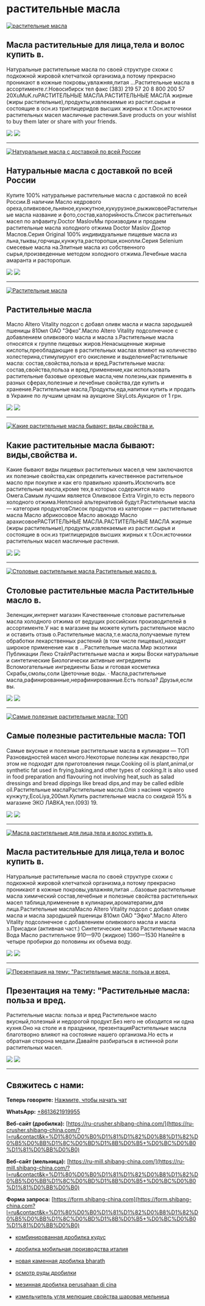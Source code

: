 # растительные масла

<a href="https://swt.shibang-china.com/?l=ru&img&k=%D1%80%D0%B0%D1%81%D1%82%D0%B8%D1%82%D0%B5%D0%BB%D1%8C%D0%BD%D1%8B%D0%B5+%D0%BC%D0%B0%D1%81%D0%BB%D0%B0" target="_blank">![растительные масла](http://static.shibang-china.com/all-800x300/1061.jpg)</a>

## Масла растительные для лица,тела и волос купить в.
Натуральные растительные масла по своей структуре схожи с подкожной жировой клетчаткой организма,а потому прекрасно проникают в кожные покровы,увлажняя,питая …Растительные масла в ассортименте.г.Новосибирск тел факс (383) 219 57 20 8 800 200 57 20XuMuK.ruРАСТИТЕЛЬНЫЕ МАСЛА.РАСТИТЕЛЬНЫЕ МАСЛА жирные (жиры растительные),продукты,извлекаемые из растит.сырья и состоящие в осн.из триглицеридов высших жирных к т.Осн.источники растительных масел масличные растения.Save products on your wishlist to buy them later or share with your friends.


<a href="https://whatsapp.shibangsoft.com/WhatsApp.php" target="_blank" title="WhatsApp">![](http://static.shibang-china.com/icon/whatsapp.png)</a> <a href="https://swt.shibang-china.com/?l=ru&icon&k=%D1%80%D0%B0%D1%81%D1%82%D0%B8%D1%82%D0%B5%D0%BB%D1%8C%D0%BD%D1%8B%D0%B5+%D0%BC%D0%B0%D1%81%D0%BB%D0%B0" target="_blank">![](http://static.shibang-china.com/icon/chat-ru.png)</a>

---

<a href="https://swt.shibang-china.com/?l=ru&img&k=%D1%80%D0%B0%D1%81%D1%82%D0%B8%D1%82%D0%B5%D0%BB%D1%8C%D0%BD%D1%8B%D0%B5+%D0%BC%D0%B0%D1%81%D0%BB%D0%B0" target="_blank">![Натуральные масла с доставкой по всей России](http://static.shibang-china.com/all-800x300/219.jpg)</a>

## Натуральные масла с доставкой по всей России
Купите 100% натуральные растительные масла с доставкой по всей России.В наличии Масло кедрового ореха,оливковое,льняное,кунжутное,кукурузное,рыжиковоеРастительные масла название и фото,состав,калорийность.Список растительных масел по алфавиту.Doctor MaslovМы производим и продаем растительные масла холодного отжима Doctor Maslov Доктор Маслов.Серия Original 100% индивидуальные пищевые масла из льна,тыквы,горчицы,кунжута,расторопши,конопли.Серия Selenium смесевые масла на.Элитные масла из собственного сырья,произведенные методом холодного отжима.Лечебные масла амаранта и расторопши.


<a href="https://whatsapp.shibangsoft.com/WhatsApp.php" target="_blank" title="WhatsApp">![](http://static.shibang-china.com/icon/whatsapp.png)</a> <a href="https://swt.shibang-china.com/?l=ru&icon&k=%D1%80%D0%B0%D1%81%D1%82%D0%B8%D1%82%D0%B5%D0%BB%D1%8C%D0%BD%D1%8B%D0%B5+%D0%BC%D0%B0%D1%81%D0%BB%D0%B0" target="_blank">![](http://static.shibang-china.com/icon/chat-ru.png)</a>

---

<a href="https://swt.shibang-china.com/?l=ru&img&k=%D1%80%D0%B0%D1%81%D1%82%D0%B8%D1%82%D0%B5%D0%BB%D1%8C%D0%BD%D1%8B%D0%B5+%D0%BC%D0%B0%D1%81%D0%BB%D0%B0" target="_blank">![Растительные масла](http://static.shibang-china.com/all-800x300/1406.jpg)</a>

## Растительные масла
Масло Altero Vitality подсол с добавл оливк масла и масла зародышей пшеницы 810мл ОАО &quot;Эфко&quot;.Масло Altero Vitality подсолнечное с добавлением оливкового масла и масла з.Растительные масла относятся к группе пищевых жиров.Ненасыщенные жирные кислоты,преобладающие в растительных маслах влияют на количество холестерина,стимулируют его окисление и выделениеРастительные масла: состав,свойства,польза и вред.Растительные масла: состав,свойства,польза и вред,применение,как использовать растительные базовые ореховые масла,чем полезны,как применять в разных сферах,полезные и лечебные свойства,где купить и хранение.Растительные масла,Продукты,еда,напитки купить и продать в Украине по лучшим ценам на аукционе SkyLots.Аукцион от 1 грн.


<a href="https://whatsapp.shibangsoft.com/WhatsApp.php" target="_blank" title="WhatsApp">![](http://static.shibang-china.com/icon/whatsapp.png)</a> <a href="https://swt.shibang-china.com/?l=ru&icon&k=%D1%80%D0%B0%D1%81%D1%82%D0%B8%D1%82%D0%B5%D0%BB%D1%8C%D0%BD%D1%8B%D0%B5+%D0%BC%D0%B0%D1%81%D0%BB%D0%B0" target="_blank">![](http://static.shibang-china.com/icon/chat-ru.png)</a>

---

<a href="https://swt.shibang-china.com/?l=ru&img&k=%D1%80%D0%B0%D1%81%D1%82%D0%B8%D1%82%D0%B5%D0%BB%D1%8C%D0%BD%D1%8B%D0%B5+%D0%BC%D0%B0%D1%81%D0%BB%D0%B0" target="_blank">![Какие растительные масла бывают: виды,свойства и.](http://static.shibang-china.com/all-800x300/357.jpg)</a>

## Какие растительные масла бывают: виды,свойства и.
Какие бывают виды пищевых растительных масел,в чем заключаются их полезные свойства,как определить качественное растительное масло при покупке и как его правильно хранить.Исключить все растительные масла,кроме тех,в которых содержится мало Омега.Самым лучшим является Оливковое Extra Virgin,то есть первого холодного отжима.Неплохой альтернативой будут.Растительные масла — категория продуктовСписок продуктов из категории — растительные масла Масло абрикосовое Масло авокадо Масло арахисовоеРАСТИТЕЛЬНЫЕ МАСЛА.РАСТИТЕЛЬНЫЕ МАСЛА жирные (жиры растительные),продукты,извлекаемые из растит.сырья и состоящие в осн.из триглицеридов высших жирных к т.Осн.источники растительных масел масличные растения.


<a href="https://whatsapp.shibangsoft.com/WhatsApp.php" target="_blank" title="WhatsApp">![](http://static.shibang-china.com/icon/whatsapp.png)</a> <a href="https://swt.shibang-china.com/?l=ru&icon&k=%D1%80%D0%B0%D1%81%D1%82%D0%B8%D1%82%D0%B5%D0%BB%D1%8C%D0%BD%D1%8B%D0%B5+%D0%BC%D0%B0%D1%81%D0%BB%D0%B0" target="_blank">![](http://static.shibang-china.com/icon/chat-ru.png)</a>

---

<a href="https://swt.shibang-china.com/?l=ru&img&k=%D1%80%D0%B0%D1%81%D1%82%D0%B8%D1%82%D0%B5%D0%BB%D1%8C%D0%BD%D1%8B%D0%B5+%D0%BC%D0%B0%D1%81%D0%BB%D0%B0" target="_blank">![Столовые растительные масла Растительные масло в.](http://static.shibang-china.com/all-800x300/831.jpg)</a>

## Столовые растительные масла Растительные масло в.
Зеленщик,интернет магазин Качественные столовые растительные масла холодного отжима от ведущих российских производителей в ассортименте.У нас в магазине вы можете купить растительное масло и оставить отзыв о.Растительные масла,т.е.масла,получаемые путем обработки лекарственных растений (в том числе пищевых),находят широкое применение как в …Растительные масла.Мир экзотики Публикации Леко СтайлРастительные масла и жиры Воски натуральные и синтетические Биологически активные ингредиенты Вспомогательные ингредиенты Базы и готовая косметика Скрабы,смолы,соли Цветочные воды.&nbsp;&#0183;&#32;Масла,растительные масла,рафинированные,нерафинированные.Есть польза? Друзья,если вы.


<a href="https://whatsapp.shibangsoft.com/WhatsApp.php" target="_blank" title="WhatsApp">![](http://static.shibang-china.com/icon/whatsapp.png)</a> <a href="https://swt.shibang-china.com/?l=ru&icon&k=%D1%80%D0%B0%D1%81%D1%82%D0%B8%D1%82%D0%B5%D0%BB%D1%8C%D0%BD%D1%8B%D0%B5+%D0%BC%D0%B0%D1%81%D0%BB%D0%B0" target="_blank">![](http://static.shibang-china.com/icon/chat-ru.png)</a>

---

<a href="https://swt.shibang-china.com/?l=ru&img&k=%D1%80%D0%B0%D1%81%D1%82%D0%B8%D1%82%D0%B5%D0%BB%D1%8C%D0%BD%D1%8B%D0%B5+%D0%BC%D0%B0%D1%81%D0%BB%D0%B0" target="_blank">![Самые полезные растительные масла: ТОП](http://static.shibang-china.com/all-800x300/534.jpg)</a>

## Самые полезные растительные масла: ТОП
Самые вкусные и полезные растительные масла в кулинарии — ТОП Разновидностей масел много.Некоторые полезны как лекарство,при этом не подходят для приготовления пищи.Cooking oil is plant,animal,or synthetic fat used in frying,baking,and other types of cooking.It is also used in food preparation and flavouring not involving heat,such as salad dressings and bread dippings like bread dips,and may be called edible oil.Растительные маслаРастительные масла.Олія з насіння чорного кунжуту,EcoLiya,200мл.Купить растительные масла со скидкой 15% в магазине ЭКО ЛАВКА,тел.(093) 19.


<a href="https://whatsapp.shibangsoft.com/WhatsApp.php" target="_blank" title="WhatsApp">![](http://static.shibang-china.com/icon/whatsapp.png)</a> <a href="https://swt.shibang-china.com/?l=ru&icon&k=%D1%80%D0%B0%D1%81%D1%82%D0%B8%D1%82%D0%B5%D0%BB%D1%8C%D0%BD%D1%8B%D0%B5+%D0%BC%D0%B0%D1%81%D0%BB%D0%B0" target="_blank">![](http://static.shibang-china.com/icon/chat-ru.png)</a>

---

<a href="https://swt.shibang-china.com/?l=ru&img&k=%D1%80%D0%B0%D1%81%D1%82%D0%B8%D1%82%D0%B5%D0%BB%D1%8C%D0%BD%D1%8B%D0%B5+%D0%BC%D0%B0%D1%81%D0%BB%D0%B0" target="_blank">![Масла растительные для лица,тела и волос купить в.](http://static.shibang-china.com/all-800x300/1303.jpg)</a>

## Масла растительные для лица,тела и волос купить в.
Натуральные растительные масла по своей структуре схожи с подкожной жировой клетчаткой организма,а потому прекрасно проникают в кожные покровы,увлажняя,питая …базовые растительные масла химический состав,лечебные и полезные свойства растительных масел таблица,применение в кулинарии,ароматерапии,для лица.Растительные маслаМасло Altero Vitality подсол с добавл оливк масла и масла зародышей пшеницы 810мл ОАО &quot;Эфко&quot;.Масло Altero Vitality подсолнечное с добавлением оливкового масла и масла з.Присадки (активная част.) Синтетические масла Растительные масла Вода Масло растительное 910—970 (жидкое) 1360—1530 Налейте в четыре пробирки до половины их объема воду.


<a href="https://whatsapp.shibangsoft.com/WhatsApp.php" target="_blank" title="WhatsApp">![](http://static.shibang-china.com/icon/whatsapp.png)</a> <a href="https://swt.shibang-china.com/?l=ru&icon&k=%D1%80%D0%B0%D1%81%D1%82%D0%B8%D1%82%D0%B5%D0%BB%D1%8C%D0%BD%D1%8B%D0%B5+%D0%BC%D0%B0%D1%81%D0%BB%D0%B0" target="_blank">![](http://static.shibang-china.com/icon/chat-ru.png)</a>

---

<a href="https://swt.shibang-china.com/?l=ru&img&k=%D1%80%D0%B0%D1%81%D1%82%D0%B8%D1%82%D0%B5%D0%BB%D1%8C%D0%BD%D1%8B%D0%B5+%D0%BC%D0%B0%D1%81%D0%BB%D0%B0" target="_blank">![Презентация на тему: &quot;Растительные масла: польза и вред.](http://static.shibang-china.com/all-800x300/1281.jpg)</a>

## Презентация на тему: &quot;Растительные масла: польза и вред.
Растительные масла: польза и вред Растительное масло вкусный,полезный и недорогой продукт.Без него не обходится ни одна кухня.Оно на столе и в праздники, презентацияРастительные масла благотворно влияют на состояние нашего организма.Но есть и обратная сторона медали.Давайте разбираться в истинной роли растительных масел.

<a href="https://whatsapp.shibangsoft.com/WhatsApp.php" target="_blank" title="WhatsApp">![](http://static.shibang-china.com/icon/whatsapp.png)</a> <a href="https://swt.shibang-china.com/?l=ru&icon&k=%D1%80%D0%B0%D1%81%D1%82%D0%B8%D1%82%D0%B5%D0%BB%D1%8C%D0%BD%D1%8B%D0%B5+%D0%BC%D0%B0%D1%81%D0%BB%D0%B0" target="_blank">![](http://static.shibang-china.com/icon/chat-ru.png)</a>

---
## Свяжитесь с нами:

**Теперь говорите:** [Нажмите, чтобы начать чат](https://swt.shibang-china.com?l=ru&contact&k=%D1%80%D0%B0%D1%81%D1%82%D0%B8%D1%82%D0%B5%D0%BB%D1%8C%D0%BD%D1%8B%D0%B5+%D0%BC%D0%B0%D1%81%D0%BB%D0%B0)

**WhatsApp:**  [+8613621919955](https://whatsapp.shibangsoft.com/WhatsApp.php)

**Веб-сайт (дробилка):** [https://ru-crusher.shibang-china.com/](https://ru-crusher.shibang-china.com/?l=ru&contact&k=%D1%80%D0%B0%D1%81%D1%82%D0%B8%D1%82%D0%B5%D0%BB%D1%8C%D0%BD%D1%8B%D0%B5+%D0%BC%D0%B0%D1%81%D0%BB%D0%B0)

**Веб-сайт (мельница):** [https://ru-mill.shibang-china.com/](https://ru-mill.shibang-china.com/?l=ru&contact&k=%D1%80%D0%B0%D1%81%D1%82%D0%B8%D1%82%D0%B5%D0%BB%D1%8C%D0%BD%D1%8B%D0%B5+%D0%BC%D0%B0%D1%81%D0%BB%D0%B0)

**Форма запроса:** [https://form.shibang-china.com](https://form.shibang-china.com?l=ru&contact&k=%D1%80%D0%B0%D1%81%D1%82%D0%B8%D1%82%D0%B5%D0%BB%D1%8C%D0%BD%D1%8B%D0%B5+%D0%BC%D0%B0%D1%81%D0%BB%D0%B0)

* [комбинированная дробилка кудус](../134/%D0%BA%D0%BE%D0%BC%D0%B1%D0%B8%D0%BD%D0%B8%D1%80%D0%BE%D0%B2%D0%B0%D0%BD%D0%BD%D0%B0%D1%8F%20%D0%B4%D1%80%D0%BE%D0%B1%D0%B8%D0%BB%D0%BA%D0%B0%20%D0%BA%D1%83%D0%B4%D1%83%D1%81.md)

* [дробилка мобильная производства италия](../134/%D0%B4%D1%80%D0%BE%D0%B1%D0%B8%D0%BB%D0%BA%D0%B0%20%D0%BC%D0%BE%D0%B1%D0%B8%D0%BB%D1%8C%D0%BD%D0%B0%D1%8F%20%D0%BF%D1%80%D0%BE%D0%B8%D0%B7%D0%B2%D0%BE%D0%B4%D1%81%D1%82%D0%B2%D0%B0%20%D0%B8%D1%82%D0%B0%D0%BB%D0%B8%D1%8F.md)

* [новая каменная дробилка bharath](../135/%D0%BD%D0%BE%D0%B2%D0%B0%D1%8F%20%D0%BA%D0%B0%D0%BC%D0%B5%D0%BD%D0%BD%D0%B0%D1%8F%20%D0%B4%D1%80%D0%BE%D0%B1%D0%B8%D0%BB%D0%BA%D0%B0%20bharath.md)

* [осмотр руды дробилки](../132/%D0%BE%D1%81%D0%BC%D0%BE%D1%82%D1%80%20%D1%80%D1%83%D0%B4%D1%8B%20%D0%B4%D1%80%D0%BE%D0%B1%D0%B8%D0%BB%D0%BA%D0%B8.md)

* [мезинная дробилка perusahaan di cina](../133/%D0%BC%D0%B5%D0%B7%D0%B8%D0%BD%D0%BD%D0%B0%D1%8F%20%D0%B4%D1%80%D0%BE%D0%B1%D0%B8%D0%BB%D0%BA%D0%B0%20perusahaan%20di%20cina.md)

* [измельчитель угля мелющие свойства шаровая мельница](../135/%D0%B8%D0%B7%D0%BC%D0%B5%D0%BB%D1%8C%D1%87%D0%B8%D1%82%D0%B5%D0%BB%D1%8C%20%D1%83%D0%B3%D0%BB%D1%8F%20%D0%BC%D0%B5%D0%BB%D1%8E%D1%89%D0%B8%D0%B5%20%D1%81%D0%B2%D0%BE%D0%B9%D1%81%D1%82%D0%B2%D0%B0%20%D1%88%D0%B0%D1%80%D0%BE%D0%B2%D0%B0%D1%8F%20%D0%BC%D0%B5%D0%BB%D1%8C%D0%BD%D0%B8%D1%86%D0%B0.md)